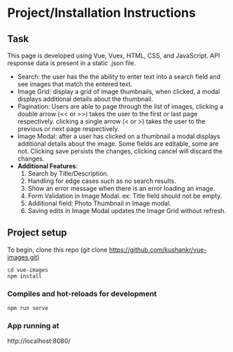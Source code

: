 # Project/Installation Instructions

## Task

This page is developed using Vue, Vuex, HTML, CSS, and JavaScript.
API response data is present in a static .json file.
- Search: the user has the the ability to enter text into a search field and see images
that match the entered text.
- Image Grid: display a grid of image thumbnails, when clicked, a modal displays
additional details about the thumbnail.
- Pagination: Users are able to page through the list of images, clicking a double
arrow (<< or >>) takes the user to the first or last page respectively. clicking a single
arrow (< or >) takes the user to the previous or next page respectively.
- Image Modal: after a user has clicked on a thumbnail a modal displays 
additional details about the image. Some fields are editable, some are not. Clicking save
persists the changes, clicking cancel will discard the changes.
- **Additional Features**: 
  1. Search by Title/Description.
  2. Handling for edge cases such as no search results.
  3. Show an error message when there is an error loading an image.
  4. Form Validation in Image Modal. ex: Title field should not be empty.
  5. Additional field: Photo Thumbnail in Image modal.
  6. Saving edits in Image Modal updates the Image Grid without refresh.
  

## Project setup

To begin, clone this repo (git clone https://github.com/kushankr/vue-images.git)
```
cd vue-images
npm install
```

### Compiles and hot-reloads for development
```
npm run serve
```

### App running at

http://localhost:8080/
